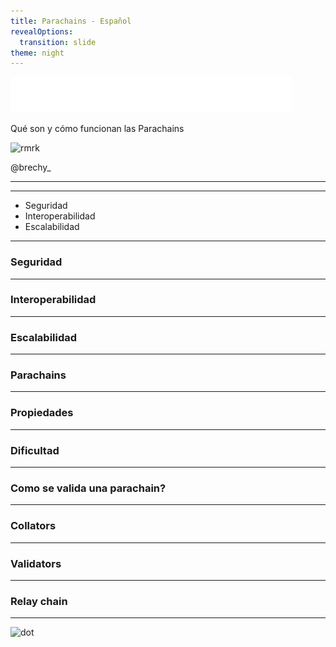 ```yaml
---
title: Parachains - Español
revealOptions:
  transition: slide
theme: night
---
```


<div class="w-full h-full">
  <div class="flex mr-auto pb-24">
    <img class="h-12" alt="labitconf" src="./assets/img/labitconf.svg">
  </div>
  <p class="pb-12">Qué son y cómo funcionan las Parachains</p>
  <div class="flex mr-auto items-center">
    <img class="w-36 h-36 rounded-full" alt="rmrk" src="../assets/img/brech1.jpeg">
    <p class="pl-8 text-2xl">@brechy_</p>
  </div>
</div>

---

<!-- .slide: data-background="../assets/img/parachains.svg" -->

----

- Seguridad
- Interoperabilidad
- Escalabilidad

----

### Seguridad

----

### Interoperabilidad

----

### Escalabilidad

---

### Parachains

<!-- Que son -->

----

### Propiedades

----

### Dificultad

---

### Como se valida una parachain?

----

### Collators

----

### Validators

----

### Relay chain

----

<!-- .slide: data-background="../assets/img/parachains.svg" -->

<div class="flex content-center justify-center w-full">
  <img class="w-64" alt="dot" src="../assets/img/polkadot-logo-white.svg">
</div>
